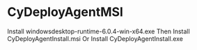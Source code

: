 # CyDeployAgentMSI
Install windowsdesktop-runtime-6.0.4-win-x64.exe
Then Install CyDeployAgentInstall.msi
Or Install CyDeployAgentInstall.exe